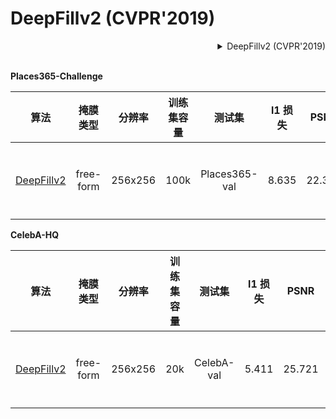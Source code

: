 # DeepFillv2 (CVPR'2019)

<!-- [ALGORITHM] -->

<details>
<summary align="right">DeepFillv2 (CVPR'2019)</summary>

```bibtex
@inproceedings{yu2019free,
  title={Free-form image inpainting with gated convolution},
  author={Yu, Jiahui and Lin, Zhe and Yang, Jimei and Shen, Xiaohui and Lu, Xin and Huang, Thomas S},
  booktitle={Proceedings of the IEEE International Conference on Computer Vision},
  pages={4471--4480},
  year={2019}
}
```

</details>

<br/>

**Places365-Challenge**

|                                      算法                                       |   掩膜类型    |   分辨率   | 训练集容量 |      测试集      | l1 损失 |  PSNR  | SSIM  |                                                                                                                            下载                                                                                                                             |
| :---------------------------------------------------------------------------: | :-------: | :-----: | :---: | :-----------: | :---: | :----: | :---: | :-------------------------------------------------------------------------------------------------------------------------------------------------------------------------------------------------------------------------------------------------------: |
| [DeepFillv2](/configs/inpainting/deepfillv2/deepfillv2_256x256_8x2_places.py) | free-form | 256x256 | 100k  | Places365-val | 8.635 | 22.398 | 0.815 | [模型](https://download.openmmlab.com/mmediting/inpainting/deepfillv2/deepfillv2_256x256_8x2_places_20200619-10d15793.pth) \| [日志](https://download.openmmlab.com/mmediting/inpainting/deepfillv2/deepfillv2_256x256_8x2_places_20200619-10d15793.log.json) |

**CelebA-HQ**

|                                      算法                                       |   掩膜类型    |   分辨率   | 训练集容量 |    测试集     | l1 损失 |  PSNR  | SSIM  |                                                                                                                            下载                                                                                                                             |
| :---------------------------------------------------------------------------: | :-------: | :-----: | :---: | :--------: | :---: | :----: | :---: | :-------------------------------------------------------------------------------------------------------------------------------------------------------------------------------------------------------------------------------------------------------: |
| [DeepFillv2](/configs/inpainting/deepfillv2/deepfillv2_256x256_8x2_celeba.py) | free-form | 256x256 |  20k  | CelebA-val | 5.411 | 25.721 | 0.871 | [模型](https://download.openmmlab.com/mmediting/inpainting/deepfillv2/deepfillv2_256x256_8x2_celeba_20200619-c96e5f12.pth) \| [日志](https://download.openmmlab.com/mmediting/inpainting/deepfillv2/deepfillv2_256x256_8x2_celeba_20200619-c96e5f12.log.json) |
